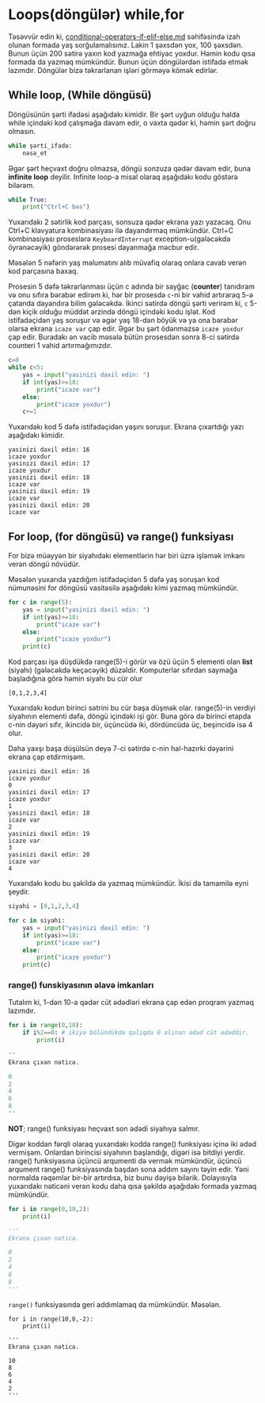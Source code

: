 # Loops(döngülər) while,for

Təsəvvür edin ki, [conditional-operators-if-elif-else.md](conditional-operators-if-elif-else.md "mention") səhifəsində izah olunan formada yaş sorğulamalısınız. Lakin 1 şəxsdən yox, 100 şəxsdən. Bunun üçün 200 sətirə yaxın kod yazmağa ehtiyac yoxdur. Həmin kodu qısa formada da yazmaq mümkündür. Bunun üçün döngülərdən istifadə etmək lazımdır. Döngülər bizə təkrarlanan işləri görməyə kömək edirlər.

## While loop, (While döngüsü)

&#x20;Döngüsünün şərti ifadəsi aşağıdakı kimidir. Bir şərt uyğun olduğu halda while içindəki kod çalışmağa davam edir, o vaxta qədər ki, həmin şərt doğru olmasın.

```python
while şərti_ifadə:
    nəsə_et
```

Əgər şərt heçvaxt doğru olmazsa, döngü sonzuza qədər davam edir, buna **infinite loop** deyilir. Infinite loop-a misal olaraq aşağıdakı kodu göstərə bilərəm.

```python
while True:
    print("Ctrl+C bas")
```

Yuxarıdakı 2 sətirlik kod parçası, sonsuza qədər ekrana yazı yazacaq. Onu Ctrl+C klavyatura kombinasiyası ilə dayandırmaq mümkündür. Ctrl+C kombinasiyası proseslərə `KeyboardInterrupt` exception-u(gələcəkdə öyrənəcəyik) göndərərək prosesi dayanmağa məcbur edir.

Məsələn 5 nəfərin yaş məlumatını alıb müvafiq olaraq onlara cavab verən kod parçasına baxaq.

Prosesin 5 dəfə təkrarlanması üçün c adında bir sayğac (**counter**) tanıdıram və onu sıfıra bərabər edirəm ki, hər bir prosesdə `c`-ni bir vahid artıraraq 5-ə çatanda dayandıra bilim gələcəkdə. İkinci sətirdə döngü şərti verirəm ki, `c` 5-dən kiçik olduğu müddət ərzində döngü içindəki kodu işlət. Kod istifadəçidən yaş soruşur və əgər yaş 18-dən böyük və ya ona bərabər olarsa ekrana `icaze var` çap edir. Əgər bu şərt ödənməzsə `icaze yoxdur` çap edir. Buradakı ən vacib məsələ bütün prosesdən sonra 8-ci sətirdə counteri 1 vahid artırmağımızdır.

```python
c=0
while c<5:
    yas = input("yasinizi daxil edin: ")
    if int(yas)>=18:
        print("icaze var")
    else:
        print("icaze yoxdur")
    c+=1
```

Yuxarıdakı kod 5 dəfə istifadəçidən yaşını soruşur. Ekrana çıxartdığı yazı aşağıdakı kimidir.

```
yasinizi daxil edin: 16
icaze yoxdur
yasinizi daxil edin: 17
icaze yoxdur
yasinizi daxil edin: 18
icaze var
yasinizi daxil edin: 19
icaze var
yasinizi daxil edin: 20
icaze var
```

## For loop, (for döngüsü) və range() funksiyası

For bizə müəyyən bir siyahıdakı elementlərin hər biri üzrə işləmək imkanı verən döngü növüdür.

Məsələn yuxarıda yazdığım istifadəçidən 5 dəfə yaş soruşan kod nümunəsini for döngüsü vasitəsilə aşağıdakı kimi yazmaq mümkündür.

```python
for c in range(5):
    yas = input("yasinizi daxil edin: ")
    if int(yas)>=18:
        print("icaze var")
    else:
        print("icaze yoxdur")
    print(c)
```

Kod parçası işə düşdükdə range(5)-i görür və özü üçün 5 elementi olan **list** (siyahı) (gələcəkdə keçəcəyik) düzəldir. Komputerlər sıfırdan saymağa başladığına görə həmin siyahı bu cür olur

```
[0,1,2,3,4]
```

Yuxarıdakı kodun birinci sətrini bu cür başa düşmək olar. range(5)-in verdiyi siyahının elementi dəfə, döngü içindəki işi gör. Buna görə də birinci etapda c-nin dəyəri sıfır, ikincidə bir, üçüncüdə iki, dördüncüdə üç, beşincidə isə 4 olur.

Daha yaxşı başa düşülsün deyə 7-ci sətirdə c-nin hal-hazırki dəyərini ekrana çap etdirmişəm.

```
yasinizi daxil edin: 16
icaze yoxdur
0
yasinizi daxil edin: 17
icaze yoxdur
1
yasinizi daxil edin: 18
icaze var
2
yasinizi daxil edin: 19
icaze var
3
yasinizi daxil edin: 20
icaze var
4
```

Yuxarıdakı kodu bu şəkildə də yazmaq mümkündür. İkisi də tamamilə eyni şeydir.

```python
siyahi = [0,1,2,3,4]

for c in siyahi:
    yas = input("yasinizi daxil edin: ")
    if int(yas)>=18:
        print("icaze var")
    else:
        print("icaze yoxdur")
    print(c)
```

### range() funskiyasının əlavə imkanları

Tutalım ki, 1-dən 10-a qədər cüt ədədləri ekrana çap edən proqram yazmaq lazımdır.

```python
for i in range(0,10):
    if i%2==0: # ikiyə bölündükdə qalıqda 0 alınan ədəd cüt ədəddir.
        print(i)
        
""
Ekrana çıxan nəticə.

0
2
4
6
8
""
```

**NOT**; range() funksiyası heçvaxt son ədədi siyahıya salmır.

Digər koddan fərqli olaraq yuxarıdakı kodda range() funksiyası içinə iki ədəd vermişəm. Onlardan birincisi siyahının başlandığı, digəri isə bitdiyi yerdir. range() funksiyasına üçüncü arqumenti də vermək mümkündür, üçüncü arqument range() funksiyasında başdan sona addım sayını təyin edir. Yəni normalda rəqəmlər bir-bir artırdısa, biz bunu dəyişə bilərik. Dolayısıyla yuxarıdakı nəticəni verən kodu daha qısa şəkildə aşağıdakı formada yazmaq mümkündür.

```python
for i in range(0,10,2):
    print(i)

''' 
Ekrana çıxan nəticə.

0
2
4
6
8
'''
```

`range()` funksiyasında  geri addımlamaq da mümkündür. Məsələn.

```
for i in range(10,0,-2):
    print(i)

''' 
Ekrana çıxan nəticə.

10
8
6
4
2
'''
```



